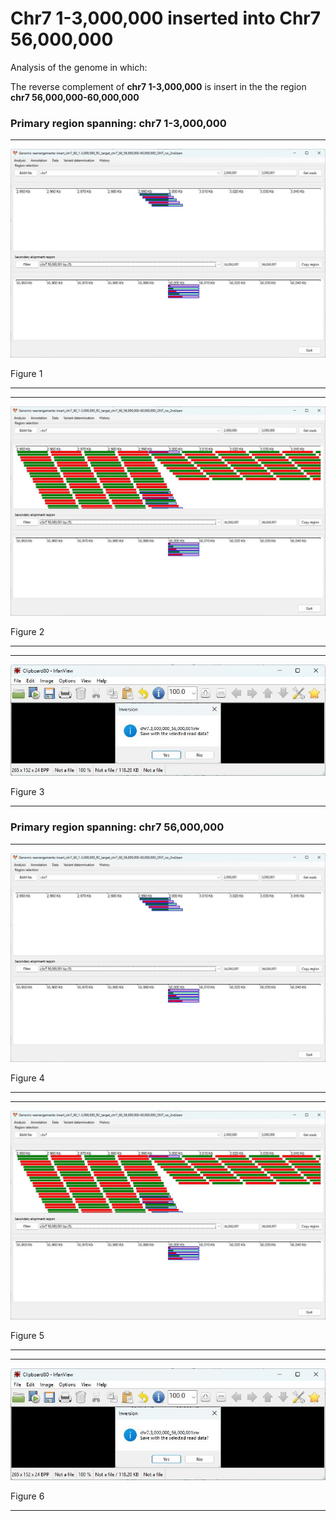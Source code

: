 # Chr7 1-3,000,000  inserted into Chr7 56,000,000

Analysis of the genome in which: 

The reverse complement of **chr7 1-3,000,000** is insert in the the region **chr7 56,000,000-60,000,000**

### Primary region spanning: chr7 1-3,000,000 

<hr />

![image](images/insert_chr7_60_1-3,000,000_RC_target_chr7_60_56,000,000-60,000,000_ONT_no_2nd_1.jpg)

Figure 1

<hr />

<hr />

![image](images/insert_chr7_60_1-3,000,000_RC_target_chr7_60_56,000,000-60,000,000_ONT_no_2nd_1_all.jpg)

Figure 2

<hr />

<hr />

![image](images/insert_chr7_60_1-3,000,000_RC_target_chr7_60_56,000,000-60,000,000_ONT_no_2nd_1_result.jpg)

Figure 3

<hr />

### Primary region spanning: chr7 56,000,000 

<hr />

![image](images/insert_chr7_60_1-3,000,000_RC_target_chr7_60_56,000,000-60,000,000_ONT_no_2nd_1.jpg)

Figure 4

<hr />

<hr />

![image](images/insert_chr7_60_1-3,000,000_RC_target_chr7_60_56,000,000-60,000,000_ONT_no_2nd_1_all.jpg)

Figure 5

<hr />

<hr />

![image](images/insert_chr7_60_1-3,000,000_RC_target_chr7_60_56,000,000-60,000,000_ONT_no_2nd_1_result.jpg)

Figure 6

<hr />

